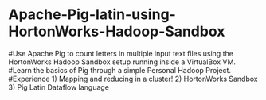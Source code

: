 # Apache-Pig-latin-using-HortonWorks-Hadoop-Sandbox

#Use Apache Pig to count letters in multiple input text files using the HortonWorks Hadoop Sandbox setup running inside a VirtualBox VM.
#Learn the basics of Pig through a simple Personal Hadoop Project.
#Experience 1) Mapping and reducing in a cluster!
            2) HortonWorks Sandbox
            3) Pig Latin Dataflow language 
